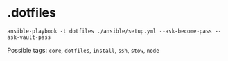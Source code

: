 # .dotfiles

```shell
ansible-playbook -t dotfiles ./ansible/setup.yml --ask-become-pass --ask-vault-pass
```

Possible tags: `core`, `dotfiles`, `install`,  `ssh`, `stow`, `node`